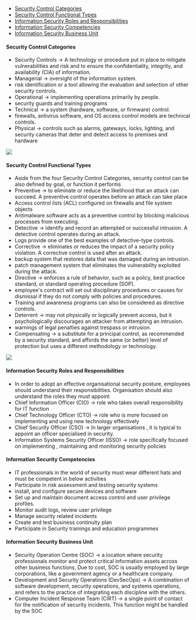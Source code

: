 
- [Security Control Categories](#security-control-categories)
- [Security Control Functional Types](#security-control-functional-types)
- [Information Security Roles and Responsibilities](#information-security-roles-and-responsibilities)
- [Information Security Competencies](#information-security-competencies)
- [Information Security Business Unit](#information-security-business-unit)

#### Security Control Categories

* Security Controls → A technology or procedure put in place to mitigate vulnerabilities and risk and to ensure the confidentiality, integrity, and availability (CIA) of information.
* Managerial → oversight of the information system.&#x20;
* risk identification or a tool allowing the evaluation and selection of other security controls.
* Operational →  implementing operations primarily by people.&#x20;
* security guards and training programs
* Technical → a system (hardware, software, or firmware) control.
* &#x20;firewalls, antivirus software, and OS access control models are technical controls.&#x20;
* Physical → controls such as alarms, gateways, locks, lighting, and security cameras that deter and detect access to premises and hardware

![](https://lh7-rt.googleusercontent.com/docsz/AD\_4nXdHHA4CgrNq8X6mmSFnoBM5Qbm9gWxsYQfNYVIhpCmoi1XmUIAFLIa7qcZpmU96\_Qt7uTSpu14jopZVlShVZ3fqTA94qlGH05CmkUwqI0G6c17a4Us5nYfGQEsgexAlsNQNJnDQMwLBuliV1\_sbtNUveoE?key=9a5-3sW0xAJDxFQ-9ELx2g)

#### Security Control Functional Types

* Aside from the four Security Control Categories, security control can be also defined by goal, or function it performs
* Preventive →  to eliminate or reduce the likelihood that an attack can succeed. A preventive control operates before an attack can take place
* Access control lists (ACL) configured on firewalls and file system objects&#x20;
* Antimalware software acts as a preventive control by blocking malicious processes from executing.&#x20;
* Detective → identify and record an attempted or successful intrusion. A detective control operates during an attack.
* &#x20;Logs provide one of the best examples of detective-type controls.
* Corrective → eliminates or reduces the impact of a security policy violation. A corrective control is used after an attack.&#x20;
* backup system that restores data that was damaged during an intrusion.&#x20;
* patch management system that eliminates the vulnerability exploited during the attack.
* Directive → enforces a rule of behavior, such as a policy, best practice standard, or standard operating procedure (SOP).&#x20;
* employee's contract will set out disciplinary procedures or causes for dismissal if they do not comply with policies and procedures.&#x20;
* Training and awareness programs can also be considered as directive controls.
* Deterrent → may not physically or logically prevent access, but it psychologically discourages an attacker from attempting an intrusion.
* warnings of legal penalties against trespass or intrusion.
* Compensating → a substitute for a principal control, as recommended by a security standard, and affords the same (or better) level of protection but uses a different methodology or technology.

![](https://lh7-rt.googleusercontent.com/docsz/AD\_4nXd\_pxl1B6\_BgqqYdZtZGVMlv\_02nAe2s9qAfBOW7hkQxJByF99GVq9Cxz337Gq2g\_GWS0lPd\_YhMIkl0Nuj\_S5oMazv3vuGHB8f0jYm09YwM2IaJgo42l7BUiaPrFkN7KVGMEbnBsRzAc7zyCGaRzZig5U?key=9a5-3sW0xAJDxFQ-9ELx2g)

#### Information Security Roles and Responsibilities

* In order to adopt an effective organisational security posture, employees should understand their responsibilities. Organisation should also understand the roles they must appoint
* Chief Information Officer (CIO) → role who takes overall responsibility for IT function
* Chief Technology Officer (CTO) → role who is more focused on implementing and using new technology effectively
* Chief Security Officer (CSO) → In larger organisations , it is typical to appoint an officer specialised in security.&#x20;
* Information Systems Security Officer (ISSO) → role specifically focused on implementing , maintaining and monitoring security policies

#### Information Security Competencies

* IT professionals in the world of security must wear different hats and must be competent in below activities
* Participate in risk assessment and testing security systems
* install, and configure secure devices and software
* Set up and maintain document access control and user privilege profiles.
* Monitor audit logs, review user privilege&#x20;
* Manage security related incidents
* Create and test business continuity plan&#x20;
* Participate in Security trainings and education programmes

#### Information Security Business Unit

* Security Operation Centre (SOC) →  a location where security professionals monitor and protect critical information assets across other business functions, Due to cost, SOC is usually employed by large corporations, like a government agency or a healthcare company.&#x20;
* Development and Security Operations (DevSecOps) → A combination of software development, security operations, and systems operations, and refers to the practice of integrating each discipline with the others.
* Computer Incident Response Team (CIRT) →  a single point of contact for the notification of security incidents. This function might be handled by the SOC&#x20;